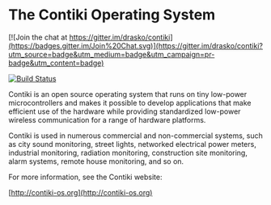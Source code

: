 The Contiki Operating System
============================

[![Join the chat at https://gitter.im/drasko/contiki](https://badges.gitter.im/Join%20Chat.svg)](https://gitter.im/drasko/contiki?utm_source=badge&utm_medium=badge&utm_campaign=pr-badge&utm_content=badge)

[![Build Status](https://travis-ci.org/contiki-os/contiki.svg?branch=master)](https://travis-ci.org/contiki-os/contiki/branches)

Contiki is an open source operating system that runs on tiny low-power
microcontrollers and makes it possible to develop applications that
make efficient use of the hardware while providing standardized
low-power wireless communication for a range of hardware platforms.

Contiki is used in numerous commercial and non-commercial systems,
such as city sound monitoring, street lights, networked electrical
power meters, industrial monitoring, radiation monitoring,
construction site monitoring, alarm systems, remote house monitoring,
and so on.

For more information, see the Contiki website:

[http://contiki-os.org](http://contiki-os.org)
